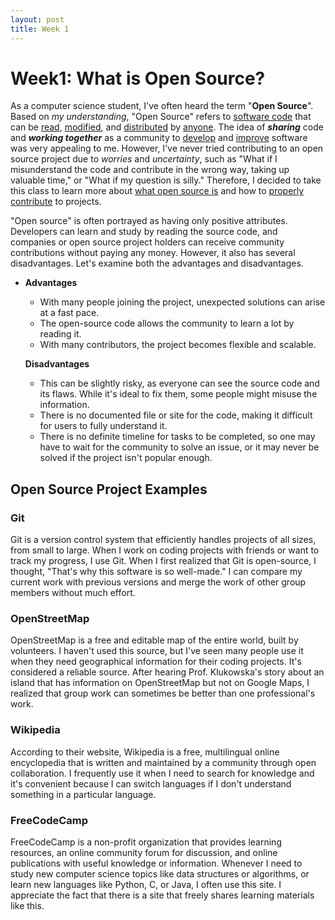 ```yaml
---
layout: post
title: Week 1
---
```


# Week1: What is Open Source?

As a computer science student, I've often heard the term "**Open Source**". Based on *my understanding*, "Open Source" refers to <u>software code</u> that can be <u>read</u>, <u>modified</u>, and <u>distributed</u> by <u>anyone</u>. The idea of ***sharing*** code and ***working together*** as a community to <u>develop</u> and <u>improve</u> software was very appealing to me. However, I've never tried contributing to an open source project due to *worries* and *uncertainty*, such as "What if I misunderstand the code and contribute in the wrong way, taking up valuable time," or "What if my question is silly." Therefore, I decided to take this class to learn more about <u>what open source is</u> and how to <u>properly contribute</u> to projects.

"Open source" is often portrayed as having only positive attributes. Developers can learn and study by reading the source code, and companies or open source project holders can receive community contributions without paying any money. However, it also has several disadvantages. Let's examine both the advantages and disadvantages.

- **Advantages**

  - With many people joining the project, unexpected solutions can arise at a fast pace.
  - The open-source code allows the community to learn a lot by reading it.
  - With many contributors, the project becomes flexible and scalable.

  **Disadvantages**

  - This can be slightly risky, as everyone can see the source code and its flaws. While it's ideal to fix them, some people might misuse the information.
  - There is no documented file or site for the code, making it difficult for users to fully understand it.
  - There is no definite timeline for tasks to be completed, so one may have to wait for the community to solve an issue, or it may never be solved if the project isn't popular enough.

## Open Source Project Examples

### Git

Git is a version control system that efficiently handles projects of all sizes, from small to large. When I work on coding projects with friends or want to track my progress, I use Git. When I first realized that Git is open-source, I thought, "That's why this software is so well-made." I can compare my current work with previous versions and merge the work of other group members without much effort.

### OpenStreetMap

OpenStreetMap is a free and editable map of the entire world, built by volunteers. I haven't used this source, but I've seen many people use it when they need geographical information for their coding projects. It's considered a reliable source. After hearing Prof. Klukowska's story about an island that has information on OpenStreetMap but not on Google Maps, I realized that group work can sometimes be better than one professional's work.

### Wikipedia

According to their website, Wikipedia is a free, multilingual online encyclopedia that is written and maintained by a community through open collaboration. I frequently use it when I need to search for knowledge and it's convenient because I can switch languages if I don't understand something in a particular language.

### FreeCodeCamp

FreeCodeCamp is a non-profit organization that provides learning resources, an online community forum for discussion, and online publications with useful knowledge or information. Whenever I need to study new computer science topics like data structures or algorithms, or learn new languages like Python, C, or Java, I often use this site. I appreciate the fact that there is a site that freely shares learning materials like this.
